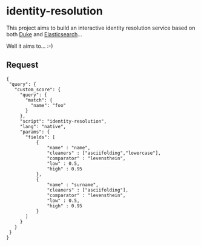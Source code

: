 identity-resolution
===================

This project aims to build an interactive identity resolution service based on both [Duke](http://code.google.com/p/duke) and [Elasticsearch](http://www.elasticsearch.org)... 

Well it aims to... :-)

## Request
 ```
{
  "query": {
    "custom_score": {
      "query": {
        "match": {
          "name": "foo"
        }
      },
      "script": "identity-resolution",
      "lang": "native",
      "params": {
        "fields": [
            {
                "name" : "name",
                "cleaners" : ["asciifolding","lowercase"],
                "comparator" : "levensthein",
                "low" : 0.5,
                "high" : 0.95
            },
            {
                "name" : "surname",
                "cleaners" : ["asciifolding"],
                "comparator" : "levensthein",
                "low" : 0.5,
                "high" : 0.95
            }            
        ]
      }
    }
  }
}
```
